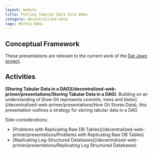```yaml
---
layout: module
title: Putting Tabular Data Into DAGs
category: decentralized-data
tags: Merkle-DAGs
---
```


## Conceptual Framework

These presentations are relevant to the current work of the [Dat Jawn project](http://datjawn.com).

## Activities

**[Storing Tabular Data in a DAG](/decentralized-web-primer/presentations/Storing Tabular Data in a DAG)**: Building on an understanding of [how Git represents commits, trees and blobs](/decentralized-web-primer/presentations/How Git Stores Data), this presentation outlines a strategy for storing tabular data in a DAG

Side-considerations:

* [Problems with Replicating Raw DB Tables](/decentralized-web-primer/presentations/Problems with Replicating Raw DB Tables)
* [Replicating Log-Structured Databases](/decentralized-web-primer/presentations/Replicating Log Structured Databases)

